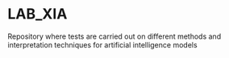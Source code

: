 # LAB_XIA
Repository where tests are carried out on different methods and interpretation techniques for artificial intelligence models
